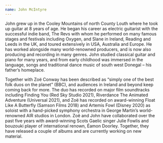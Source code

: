 ```yaml
---
name: John McIntyre
---
```


John grew up in the Cooley Mountains of north County Louth where he took up guitar at 8 years of age. He began his career as electric guitarist with the successful indie band, The Revs with whom he performed on many famous stages and festivals including Oxygen, and Slane in Ireland, Reading and Leeds in the UK, and toured extensively in USA, Australia and Europe. He has worked alongside many world-renowned producers, and is now also producing and recording in many genres. John studied classical guitar and piano for many years, and from early childhood was immersed in the language, songs and traditional dance music of south west Donegal – his father’s homeplace.

Together with Zoë Conway has been described as “simply one of the best folk duos on the planet” (BBC), and audiences in Ireland and beyond keep coming back for more. The duo has recorded on major film soundtracks including Finding You (Red Sky Studio 2021), Riverdance The Animated Adventure (Universal 2021), and Zoë has recorded on award-winning Float Like A Butterfly (Samson Films 2018) and Artemis Fowl (Disney 2020) as soloist with a hand-picked symphony orchestra in George Martin’s world-renowned AIR studios in London.
Zoë and John have collaborated over the past five years with award-winning Scots Gaelic singer Julie Fowlis and bouzouki player of international renown, Éamon Doorley. Together, they have released a couple of albums and are currently working on new material.
